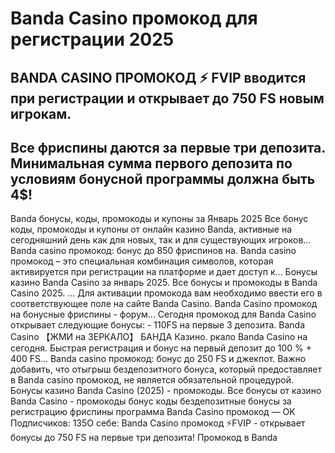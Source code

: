 # Banda Casino промокод для регистрации 2025


## BANDA CASINO ПРОМОКОД ⚡️ FVIP вводится при регистрации и открывает до 750 FS новым игрокам. 

## Все фриспины даются за первые три депозита. Минимальная сумма первого депозита по условиям бонусной программы должна быть 4$!



Banda бонусы, коды, промокоды и купоны за Январь 2025 Все бонус коды, промокоды и купоны от онлайн казино Banda, активные на сегодняшний день как для новых, так и для существующих игроков...
Banda casino промокод: бонус до 850 фриспинов на.
Banda casino промокод – это специальная комбинация символов, которая активируется при регистрации на платформе и дает доступ к... Бонусы казино Banda Casino за январь 2025.
Все бонусы и промокоды в Banda Casino 2025. ... Для активации промокода вам необходимо ввести его в соответствующее поле на сайте Banda Casino. Banda Casino промокод на бонусные фриспины - форум...
Сегодня промокод для Banda Casino открывает следующие бонусы: - 110FS на первые 3 депозита. Banda Casino 【ЖМИ на ЗЕРКАЛО】 БАНДА Казино. ркало Banda Casino на сегодня. Быстрая регистрация и бонус на первый депозит до 100 % + 400 FS...
Banda casino промокод: бонус до 250 FS и джекпот. Важно добавить, что отыгрыш бездепозитного бонуса, который предоставляет в Banda casino промокод, не является обязательной процедурой. Бонусы казино Banda Casino (2025) - промокоды. Все бонусы от казино Banda Casino - промокоды бонус коды бездепозитные бонусы за регистрацию фриспины программа Banda Сasino промокод — OK Подписчиков: 135О себе: Banda Сasino промокод ⚡️FVIP - открывает бонусы до 750 FS на первые три депозита! Промокод в Banda
